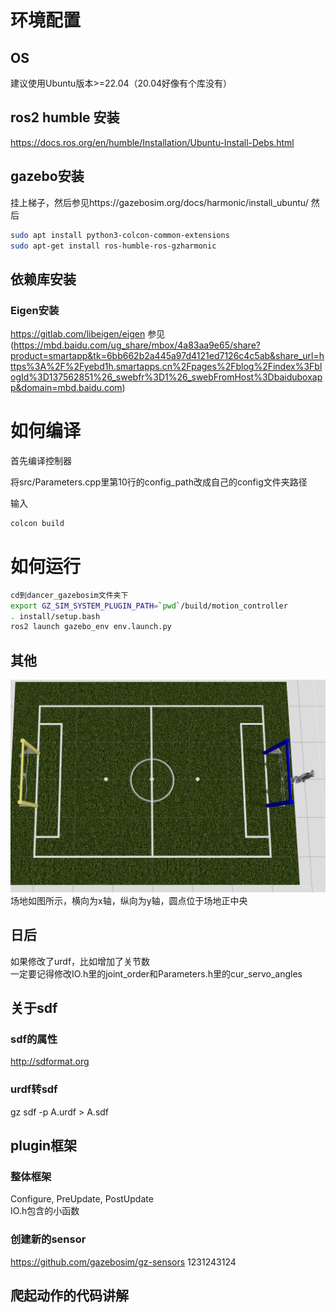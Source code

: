 # 环境配置
## OS
建议使用Ubuntu版本>=22.04（20.04好像有个库没有）

## ros2 humble 安装
https://docs.ros.org/en/humble/Installation/Ubuntu-Install-Debs.html


## gazebo安装
挂上梯子，然后参见https://gazebosim.org/docs/harmonic/install_ubuntu/ 
然后
```bash
sudo apt install python3-colcon-common-extensions
sudo apt-get install ros-humble-ros-gzharmonic
```

## 依赖库安装
### Eigen安装
https://gitlab.com/libeigen/eigen
参见(https://mbd.baidu.com/ug_share/mbox/4a83aa9e65/share?product=smartapp&tk=6bb662b2a445a97d4121ed7126c4c5ab&share_url=https%3A%2F%2Fyebd1h.smartapps.cn%2Fpages%2Fblog%2Findex%3FblogId%3D137562851%26_swebfr%3D1%26_swebFromHost%3Dbaiduboxapp&domain=mbd.baidu.com)


# 如何编译
首先编译控制器  

将src/Parameters.cpp里第10行的config_path改成自己的config文件夹路径  

输入
```bash
colcon build
```

# 如何运行
```bash
cd到dancer_gazebosim文件夹下
export GZ_SIM_SYSTEM_PLUGIN_PATH=`pwd`/build/motion_controller
. install/setup.bash 
ros2 launch gazebo_env env.launch.py 

```

## 其他
![alt text](<截图 2024-08-29 11-10-01.png>)
场地如图所示，横向为x轴，纵向为y轴，圆点位于场地正中央

## 日后
如果修改了urdf，比如增加了关节数  
一定要记得修改IO.h里的joint_order和Parameters.h里的cur_servo_angles

## 关于sdf
### sdf的属性
http://sdformat.org
### urdf转sdf
gz sdf -p A.urdf > A.sdf

## plugin框架
### 整体框架
Configure, PreUpdate, PostUpdate   
IO.h包含的小函数
### 创建新的sensor
https://github.com/gazebosim/gz-sensors
1231243124



## 爬起动作的代码讲解




